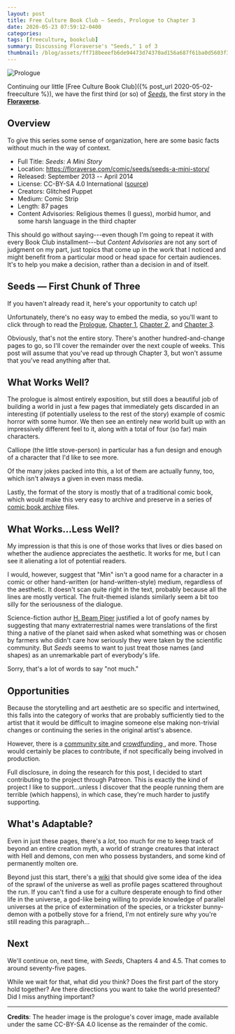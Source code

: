 ```yaml
---
layout: post
title: Free Culture Book Club — Seeds, Prologue to Chapter 3
date: 2020-05-23 07:59:12-0400
categories:
tags: [freeculture, bookclub]
summary: Discussing Floraverse's "Seeds," 1 of 3
thumbnail: /blog/assets/ff718beeefb6de94473d74370ad156a687f61ba0d5603f3de237b98197483e7c.png
---
```


![Prologue](/blog/assets/ff718beeefb6de94473d74370ad156a687f61ba0d5603f3de237b98197483e7c.png "Prologue")

Continuing our little [Free Culture Book Club]({% post_url 2020-05-02-freeculture %}), we have the first third (or so) of [*Seeds*](https://floraverse.com/comic/seeds/seeds-a-mini-story/), the first story in the [**Floraverse**](https://floraverse.com/).

## Overview

To give this series some sense of organization, here are some basic facts without much in the way of context.

 * Full Title:  *Seeds:  A Mini Story*
 * Location:  <https://floraverse.com/comic/seeds/seeds-a-mini-story/>
 * Released:  September 2013 -- April 2014
 * License:  CC-BY-SA 4.0 International ([source](https://floraverse.com/about/))
 * Creators:  Glitched Puppet
 * Medium:  Comic Strip
 * Length:  87 pages
 * Content Advisories:  Religious themes (I guess), morbid humor, and some harsh language in the third chapter

This should go without saying---even though I'm going to repeat it with every Book Club installment---but *Content Advisories* are not any sort of judgment on my part, just topics that come up in the work that I noticed and might benefit from a particular mood or head space for certain audiences.  It's to help you make a decision, rather than a decision in and of itself.

## Seeds — First Chunk of Three

If you haven't already read it, here's your opportunity to catch up!

Unfortunately, there's no easy way to embed the media, so you'll want to click through to read the [Prologue](https://floraverse.com/comic/seeds-a-mini-story/seeds/prologue/), [Chapter 1](https://floraverse.com/comic/seeds-a-mini-story/seeds/chapter-1/), [Chapter 2](https://floraverse.com/comic/seeds-a-mini-story/seeds/chapter-2/), and [Chapter 3](https://floraverse.com/comic/seeds-a-mini-story/seeds/chapter-3/).

Obviously, that's not the entire story.  There's another hundred-and-change pages to go, so I'll cover the remainder over the next couple of weeks.  This post will assume that you've read up through Chapter 3, but won't assume that you've read anything after that.

## What Works Well?

The prologue is almost entirely exposition, but still does a beautiful job of building a world in just a few pages that immediately gets discarded in an interesting (if potentially useless to the rest of the story) example of cosmic horror with some humor.  We then see an entirely new world built up with an impressively different feel to it, along with a total of four (so far) main characters.

Calliope (the little stove-person) in particular has a fun design and enough of a character that I'd like to see more.

Of the many jokes packed into this, a lot of them are actually funny, too, which isn't always a given in even mass media.

Lastly, the format of the story is mostly that of a traditional comic book, which would make this very easy to archive and preserve in a series of [comic book archive](https://en.wikipedia.org/wiki/Comic_book_archive) files.

## What Works...Less Well?

My impression is that this is one of those works that lives or dies based on whether the audience appreciates the aesthetic.  It works for me, but I can see it alienating a lot of potential readers.

I would, however, suggest that "Min" isn't a good name for a character in a comic or other hand-written (or hand-written-style) medium, regardless of the aesthetic.  It doesn't scan quite right in the text, probably because all the lines are mostly vertical.  The fruit-themed islands similarly seem a bit too silly for the seriousness of the dialogue.

Science-fiction author [H. Beam Piper](https://en.wikipedia.org/wiki/H._Beam_Piper) justified a lot of goofy names by suggesting that many extraterrestrial names were translations of the first thing a native of the planet said when asked what something was or chosen by farmers who didn't care how seriously they were taken by the scientific community.  But *Seeds* seems to want to just treat those names (and shapes) as an unremarkable part of everybody's life.

Sorry, that's a lot of words to say "not much."

## Opportunities

Because the storytelling and art aesthetic are so specific and intertwined, this falls into the category of works that are probably sufficiently tied to the artist that it would be difficult to imagine someone else making non-trivial changes or continuing the series in the original artist's absence.

However, there is a [community site <i class="fab fa-deviantart"></i>](https://www.deviantart.com/floraverse) and [crowdfunding <i class="fab fa-patreon"></i>](https://www.patreon.com/floraverse), and more.  Those would certainly be places to contribute, if not specifically being involved in production.

Full disclosure, in doing the research for this post, I decided to start contributing to the project through Patreon.  This is exactly the kind of project I like to support...unless I discover that the people running them are terrible (which happens), in which case, they're much harder to justify supporting.

## What's Adaptable?

Even in just these pages, there's a *lot*, too much for me to keep track of beyond an entire creation myth, a world of strange creatures that interact with Hell and demons, con men who possess bystanders, and some kind of permanently molten ore.

Beyond just this start, there's a [wiki](https://floraverse.com/wiki/) that should give some idea of the idea of the sprawl of the universe as well as profile pages scattered throughout the run.  If you can't find a use for a culture desperate enough to find other life in the universe, a god-like being willing to provide knowledge of parallel universes at the price of extermination of the species, or a trickster bunny-demon with a potbelly stove for a friend, I'm not entirely sure why you're still reading this paragraph...

## Next

We'll continue on, next time, with *Seeds*, Chapters 4 and 4.5.  That comes to around seventy-five pages.

While we wait for that, what did *you* think?  Does the first part of the story hold together?  Are there directions you want to take the world presented?  Did I miss anything important?

* * *

**Credits**:  The header image is the prologue's cover image, made available under the same CC-BY-SA 4.0 license as the remainder of the comic.
